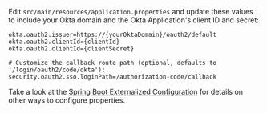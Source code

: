 Edit `src/main/resources/application.properties` and update these values to include your Okta domain and the Okta Application's client ID and secret:

```properties
okta.oauth2.issuer=https://{yourOktaDomain}/oauth2/default
okta.oauth2.clientId={clientId}
okta.oauth2.clientId={clientSecret}

# Customize the callback route path (optional, defaults to '/login/oauth2/code/okta'):
security.oauth2.sso.loginPath=/authorization-code/callback
```

Take a look at the [Spring Boot Externalized Configuration](https://docs.spring.io/spring-boot/docs/current/reference/html/boot-features-external-config.html) for details on other ways to configure properties.
